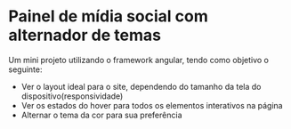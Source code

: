# Painel de mídia social com alternador de temas

Um mini projeto utilizando o framework angular, tendo como objetivo o seguinte:
- Ver o layout ideal para o site, dependendo do tamanho da tela do dispositivo(responsividade)
- Ver os estados do hover para todos os elementos interativos na página
- Alternar o tema da cor para sua preferência
